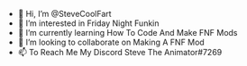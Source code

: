 - 👋 Hi, I’m @SteveCoolFart
- 👀 I’m interested in Friday Night Funkin
- 🌱 I’m currently learning How To Code And Make FNF Mods
- 💞️ I’m looking to collaborate on Making A FNF Mod
- 📫 To Reach Me My Discord Steve The Animator#7269

<!---
SteveCoolFart/SteveCoolFart is a ✨ special ✨ repository because its `README.md` (this file) appears on your GitHub profile.
You can click the Preview link to take a look at your changes.
--->
